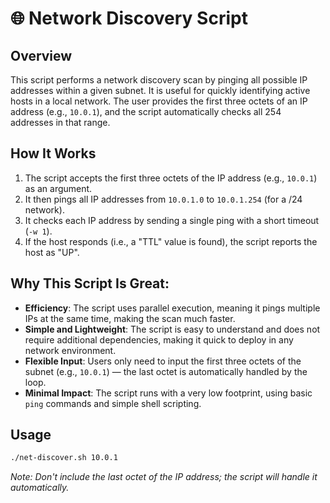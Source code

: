 # 🌐 Network Discovery Script

## Overview

This script performs a network discovery scan by pinging all possible IP addresses within a given subnet. It is useful for quickly identifying active hosts in a local network. The user provides the first three octets of an IP address (e.g., `10.0.1`), and the script automatically checks all 254 addresses in that range.

## How It Works

1. The script accepts the first three octets of the IP address (e.g., `10.0.1`) as an argument.
2. It then pings all IP addresses from `10.0.1.0` to `10.0.1.254` (for a /24 network).
3. It checks each IP address by sending a single ping with a short timeout (`-w 1`).
4. If the host responds (i.e., a "TTL" value is found), the script reports the host as "UP".

## Why This Script Is Great:

- **Efficiency**: The script uses parallel execution, meaning it pings multiple IPs at the same time, making the scan much faster.
- **Simple and Lightweight**: The script is easy to understand and does not require additional dependencies, making it quick to deploy in any network environment.
- **Flexible Input**: Users only need to input the first three octets of the subnet (e.g., `10.0.1`) — the last octet is automatically handled by the loop.
- **Minimal Impact**: The script runs with a very low footprint, using basic `ping` commands and simple shell scripting.

## Usage

```bash
./net-discover.sh 10.0.1
```

*Note: Don't include the last octet of the IP address; the script will handle it automatically.*
